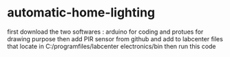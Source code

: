 # automatic-home-lighting
first download the two softwares : arduino for coding and protues for drawing purpose 
then add PIR sensor from github and add to labcenter files that locate in C:/programfiles/labcenter electronics/bin
then run this code
